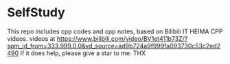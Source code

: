 # SelfStudy
This repo includes cpp codes and cpp notes, based on Bilibili IT HEIMA CPP videos.
videos at https://www.bilibili.com/video/BV1et411b73Z/?spm_id_from=333.999.0.0&vd_source=ad9b724a9f999fa093730c53c2ed2490
If it does help, please give a star to me. THX
